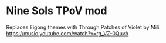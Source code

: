 # Nine Sols TPoV mod

Replaces Eigong themes with Through Patches of Violet by Mili: https://music.youtube.com/watch?v=rg_VZ-0QuvA